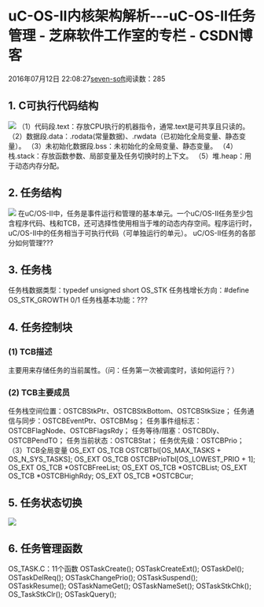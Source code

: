 
# uC-OS-II内核架构解析---uC-OS-II任务管理 -  芝麻软件工作室的专栏 - CSDN博客


2016年07月12日 22:08:27[seven-soft](https://me.csdn.net/softn)阅读数：285



## 1. C可执行代码结构
![](http://pic002.cnblogs.com/img/Ruyi0912/201005/2010051115131239.jpg)
（1）代码段.text：存放CPU执行的机器指令，通常.text是可共享且只读的。
（2）数据段.data：.rodata(常量数据)、.rwdata（已初始化全局变量、静态变量）。
（3）未初始化数据段.bss：未初始化的全局变量、静态变量。
（4）栈.stack：存放函数参数、局部变量及任务切换时的上下文。
（5）堆.heap：用于动态内存分配。
## 2. 任务结构
![](http://pic002.cnblogs.com/img/Ruyi0912/201005/2010051115144455.jpg)
在uC/OS-II中，任务是事件运行和管理的基本单元。一个uC/OS-II任务至少包含程序代码、栈和TCB，还可选择性使用相当于堆的动态内存空间。程序运行时，uC/OS-II中的任务相当于可执行代码（可单独运行的单元）。
uC/OS-II任务的各部分如何管理???
## 3. 任务栈
任务栈数据类型：typedef unsigned short OS_STK
任务栈增长方向：\#define OS_STK_GROWTH 0/1
任务栈基本功能：???
## 4. 任务控制块
### (1) TCB描述
主要用来存储任务的当前属性。（问：任务第一次被调度时，该如何运行？）
### (2) TCB主要成员
任务栈空间位置：OSTCBStkPtr、OSTCBStkBottom、OSTCBStkSize；
任务通信与同步：OSTCBEventPtr、OSTCBMsg；
任务事件组标志：OSTCBFlagNode、OSTCBFlagsRdy；
任务等待/阻塞：OSTCBDly、OSTCBPendTO；
任务当前状态：OSTCBStat；
任务优先级：OSTCBPrio；
（3）TCB全局变量
OS_EXT OS_TCB OSTCBTbl[OS_MAX_TASKS + OS_N_SYS_TASKS];
OS_EXT OS_TCB OSTCBPrioTbl[OS_LOWEST_PRIO + 1];
OS_EXT OS_TCB *OSTCBFreeList;
OS_EXT OS_TCB *OSTCBList;
OS_EXT OS_TCB *OSTCBHighRdy;
OS_EXT OS_TCB *OSTCBCur;
## 5. 任务状态切换
![](http://pic002.cnblogs.com/img/Ruyi0912/201005/2010051115181675.jpg)
## 6. 任务管理函数
OS_TASK.C：11个函数
OSTaskCreate();
OSTaskCreateExt();
OSTaskDel();
OSTaskDelReq();
OSTaskChangePrio();
OSTaskSuspend();
OSTaskResume();
OSTaskNameGet();
OSTaskNameSet();
OSTaskStkChk();
OS_TaskStkClr();
OSTaskQuery();

